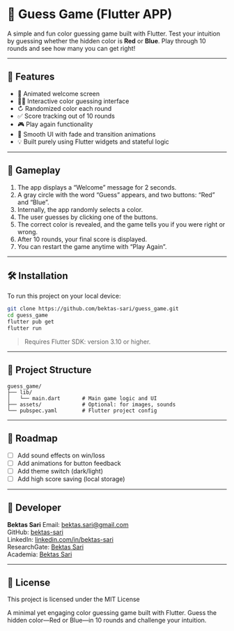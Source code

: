 # 🎯 Guess Game (Flutter APP)

A simple and fun color guessing game built with Flutter.
Test your intuition by guessing whether the hidden color is **Red** or **Blue**.
Play through 10 rounds and see how many you can get right!

---

## 📱 Features

* 🎉 Animated welcome screen
* 🔵🔴 Interactive color guessing interface
* ↻ Randomized color each round
* ✅ Score tracking out of 10 rounds
* 🎮 Play again functionality
* 🎨 Smooth UI with fade and transition animations
* 💡 Built purely using Flutter widgets and stateful logic

---

## 🧪 Gameplay

1. The app displays a “Welcome” message for 2 seconds.
2. A gray circle with the word “Guess” appears, and two buttons: “Red” and “Blue”.
3. Internally, the app randomly selects a color.
4. The user guesses by clicking one of the buttons.
5. The correct color is revealed, and the game tells you if you were right or wrong.
6. After 10 rounds, your final score is displayed.
7. You can restart the game anytime with “Play Again”.

---

## 🛠️ Installation

To run this project on your local device:

```bash
git clone https://github.com/bektas-sari/guess_game.git
cd guess_game
flutter pub get
flutter run
```

> Requires Flutter SDK: version 3.10 or higher.

---

## 📂 Project Structure

```
guess_game/
├── lib/
│   └── main.dart       # Main game logic and UI
├── assets/             # Optional: for images, sounds
└── pubspec.yaml        # Flutter project config
```

---

## 🚀 Roadmap

* [ ] Add sound effects on win/loss
* [ ] Add animations for button feedback
* [ ] Add theme switch (dark/light)
* [ ] Add high score saving (local storage)

---

## 👤 Developer

**Bektas Sari**
Email: [bektas.sari@gmail.com](mailto:bektas.sari@gmail.com)  <br>
GitHub: [bektas-sari](https://github.com/bektas-sari) <br>
LinkedIn: [linkedin.com/in/bektas-sari](https://www.linkedin.com/in/bektas-sari) <br>
ResearchGate: [Bektas Sari](https://www.researchgate.net/profile/Bektas-Sari-3) <br>
Academia: [Bektas Sari](https://independent.academia.edu/bektassari) <br>

---

## 📄 License

This project is licensed under the MIT License 



A minimal yet engaging color guessing game built with Flutter. Guess the hidden color—Red or Blue—in 10 rounds and challenge your intuition.
